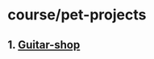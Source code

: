 # course/pet-projects
## 1. [Guitar-shop](https://dibrugh.github.io/cource-pet-projects/guitar-shop/)
